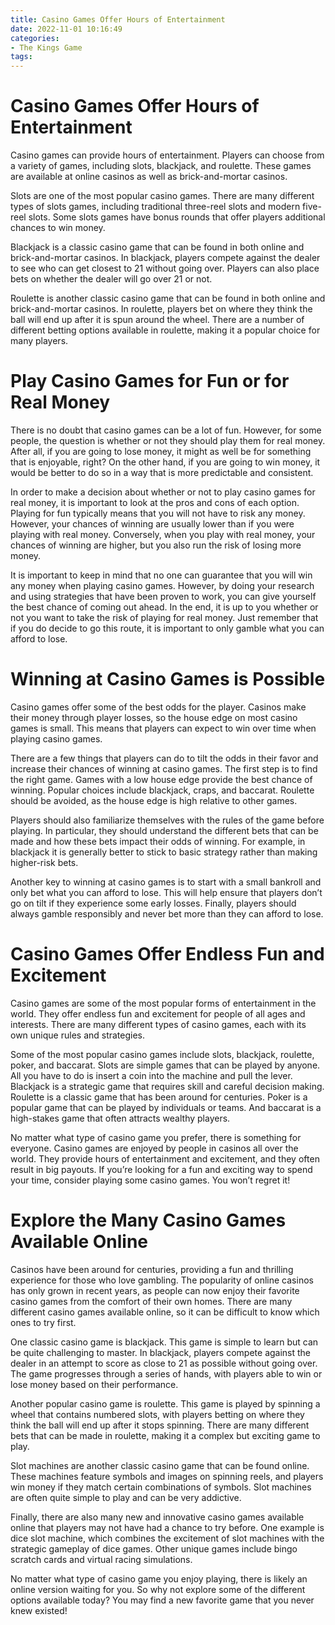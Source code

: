 ```yaml
---
title: Casino Games Offer Hours of Entertainment
date: 2022-11-01 10:16:49
categories:
- The Kings Game
tags:
---
```



#  Casino Games Offer Hours of Entertainment

Casino games can provide hours of entertainment. Players can choose from a variety of games, including slots, blackjack, and roulette. These games are available at online casinos as well as brick-and-mortar casinos.

Slots are one of the most popular casino games. There are many different types of slots games, including traditional three-reel slots and modern five-reel slots. Some slots games have bonus rounds that offer players additional chances to win money.

Blackjack is a classic casino game that can be found in both online and brick-and-mortar casinos. In blackjack, players compete against the dealer to see who can get closest to 21 without going over. Players can also place bets on whether the dealer will go over 21 or not.

Roulette is another classic casino game that can be found in both online and brick-and-mortar casinos. In roulette, players bet on where they think the ball will end up after it is spun around the wheel. There are a number of different betting options available in roulette, making it a popular choice for many players.

#  Play Casino Games for Fun or for Real Money

There is no doubt that casino games can be a lot of fun. However, for some people, the question is whether or not they should play them for real money. After all, if you are going to lose money, it might as well be for something that is enjoyable, right? On the other hand, if you are going to win money, it would be better to do so in a way that is more predictable and consistent.

In order to make a decision about whether or not to play casino games for real money, it is important to look at the pros and cons of each option. Playing for fun typically means that you will not have to risk any money. However, your chances of winning are usually lower than if you were playing with real money. Conversely, when you play with real money, your chances of winning are higher, but you also run the risk of losing more money.

It is important to keep in mind that no one can guarantee that you will win any money when playing casino games. However, by doing your research and using strategies that have been proven to work, you can give yourself the best chance of coming out ahead. In the end, it is up to you whether or not you want to take the risk of playing for real money. Just remember that if you do decide to go this route, it is important to only gamble what you can afford to lose.

#  Winning at Casino Games is Possible

Casino games offer some of the best odds for the player. Casinos make their money through player losses, so the house edge on most casino games is small. This means that players can expect to win over time when playing casino games.

There are a few things that players can do to tilt the odds in their favor and increase their chances of winning at casino games. The first step is to find the right game. Games with a low house edge provide the best chance of winning. Popular choices include blackjack, craps, and baccarat. Roulette should be avoided, as the house edge is high relative to other games.

Players should also familiarize themselves with the rules of the game before playing. In particular, they should understand the different bets that can be made and how these bets impact their odds of winning. For example, in blackjack it is generally better to stick to basic strategy rather than making higher-risk bets.

Another key to winning at casino games is to start with a small bankroll and only bet what you can afford to lose. This will help ensure that players don’t go on tilt if they experience some early losses. Finally, players should always gamble responsibly and never bet more than they can afford to lose.

#  Casino Games Offer Endless Fun and Excitement

Casino games are some of the most popular forms of entertainment in the world. They offer endless fun and excitement for people of all ages and interests. There are many different types of casino games, each with its own unique rules and strategies.

Some of the most popular casino games include slots, blackjack, roulette, poker, and baccarat. Slots are simple games that can be played by anyone. All you have to do is insert a coin into the machine and pull the lever. Blackjack is a strategic game that requires skill and careful decision making. Roulette is a classic game that has been around for centuries. Poker is a popular game that can be played by individuals or teams. And baccarat is a high-stakes game that often attracts wealthy players.

No matter what type of casino game you prefer, there is something for everyone. Casino games are enjoyed by people in casinos all over the world. They provide hours of entertainment and excitement, and they often result in big payouts. If you’re looking for a fun and exciting way to spend your time, consider playing some casino games. You won’t regret it!

#  Explore the Many Casino Games Available Online

Casinos have been around for centuries, providing a fun and thrilling experience for those who love gambling. The popularity of online casinos has only grown in recent years, as people can now enjoy their favorite casino games from the comfort of their own homes. There are many different casino games available online, so it can be difficult to know which ones to try first.

One classic casino game is blackjack. This game is simple to learn but can be quite challenging to master. In blackjack, players compete against the dealer in an attempt to score as close to 21 as possible without going over. The game progresses through a series of hands, with players able to win or lose money based on their performance.

Another popular casino game is roulette. This game is played by spinning a wheel that contains numbered slots, with players betting on where they think the ball will end up after it stops spinning. There are many different bets that can be made in roulette, making it a complex but exciting game to play.

Slot machines are another classic casino game that can be found online. These machines feature symbols and images on spinning reels, and players win money if they match certain combinations of symbols. Slot machines are often quite simple to play and can be very addictive.

Finally, there are also many new and innovative casino games available online that players may not have had a chance to try before. One example is dice slot machine, which combines the excitement of slot machines with the strategic gameplay of dice games. Other unique games include bingo scratch cards and virtual racing simulations.

No matter what type of casino game you enjoy playing, there is likely an online version waiting for you. So why not explore some of the different options available today? You may find a new favorite game that you never knew existed!
